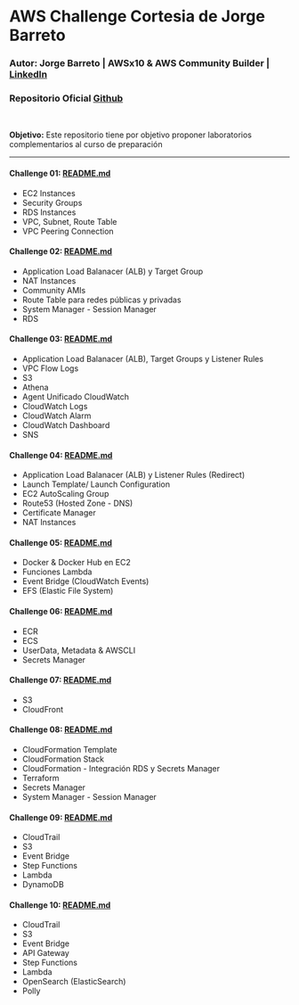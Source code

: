 # AWS Challenge Cortesia de Jorge Barreto

### **Autor:** Jorge Barreto | AWSx10 & AWS Community Builder | [LinkedIn](https://www.linkedin.com/in/jorgebarretoolivos/)
### Repositorio Oficial [Github](https://github.com/jbarreto7991/aws-challenge)
<br>

**Objetivo:**
Este repositorio tiene por objetivo proponer laboratorios complementarios al curso de preparación

---

#### **Challenge 01:** [README.md](../CLASE-06/aws-challenge/challenge_01/README.md)
* EC2 Instances
* Security Groups
* RDS Instances
* VPC, Subnet, Route Table
* VPC Peering Connection

#### **Challenge 02:** [README.md](../CLASE-06/aws-challenge/challenge_02/README.md)
* Application Load Balanacer (ALB) y Target Group
* NAT Instances
* Community AMIs
* Route Table para redes públicas y privadas
* System Manager - Session Manager
* RDS

#### **Challenge 03:** [README.md](../CLASE-06/aws-challenge/challenge_03/README.md)
* Application Load Balanacer (ALB), Target Groups y Listener Rules
* VPC Flow Logs
* S3
* Athena
* Agent Unificado CloudWatch
* CloudWatch Logs
* CloudWatch Alarm
* CloudWatch Dashboard
* SNS

#### **Challenge 04:** [README.md](../CLASE-06/aws-challenge/challenge_04/README.md)
* Application Load Balanacer (ALB) y Listener Rules (Redirect)
* Launch Template/ Launch Configuration
* EC2 AutoScaling Group
* Route53 (Hosted Zone - DNS)
* Certificate Manager
* NAT Instances

#### **Challenge 05:** [README.md](../CLASE-06/aws-challenge/challenge_05/README.md)
* Docker & Docker Hub en EC2
* Funciones Lambda
* Event Bridge (CloudWatch Events)
* EFS (Elastic File System)

#### **Challenge 06:** [README.md](../CLASE-06/aws-challenge/challenge_06/README.md)
* ECR
* ECS
* UserData, Metadata & AWSCLI
* Secrets Manager

#### **Challenge 07:** [README.md](../CLASE-06/aws-challenge/challenge_07/README.md)
* S3
* CloudFront

#### **Challenge 08:** [README.md](../CLASE-06/aws-challenge/challenge_08/README.md)
* CloudFormation Template
* CloudFormation Stack
* CloudFormation - Integración RDS y Secrets Manager
* Terraform
* Secrets Manager
* System Manager - Session Manager

#### **Challenge 09:** [README.md](../CLASE-06/aws-challenge/challenge_09/README.md)
* CloudTrail
* S3
* Event Bridge
* Step Functions
* Lambda
* DynamoDB

#### **Challenge 10:** [README.md](../CLASE-06/aws-challenge/challenge_10/README.md)
* CloudTrail
* S3
* Event Bridge
* API Gateway
* Step Functions
* Lambda
* OpenSearch (ElasticSearch)
* Polly

